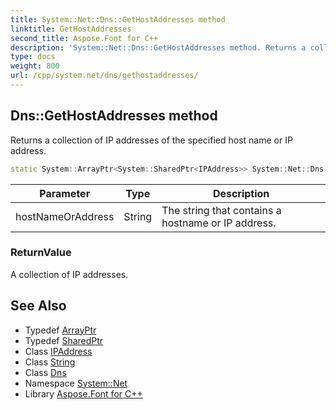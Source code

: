 ```yaml
---
title: System::Net::Dns::GetHostAddresses method
linktitle: GetHostAddresses
second_title: Aspose.Font for C++
description: 'System::Net::Dns::GetHostAddresses method. Returns a collection of IP addresses of the specified host name or IP address in C++.'
type: docs
weight: 800
url: /cpp/system.net/dns/gethostaddresses/
---
```

## Dns::GetHostAddresses method


Returns a collection of IP addresses of the specified host name or IP address.

```cpp
static System::ArrayPtr<System::SharedPtr<IPAddress>> System::Net::Dns::GetHostAddresses(String hostNameOrAddress)
```


| Parameter | Type | Description |
| --- | --- | --- |
| hostNameOrAddress | String | The string that contains a hostname or IP address. |

### ReturnValue

A collection of IP addresses.

## See Also

* Typedef [ArrayPtr](../../../system/arrayptr/)
* Typedef [SharedPtr](../../../system/sharedptr/)
* Class [IPAddress](../../ipaddress/)
* Class [String](../../../system/string/)
* Class [Dns](../)
* Namespace [System::Net](../../)
* Library [Aspose.Font for C++](../../../)
